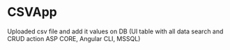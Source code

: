 # CSVApp
Uploaded csv file and add it values on DB (UI table with all data search and CRUD action ASP CORE, Angular CLI, MSSQL) 
